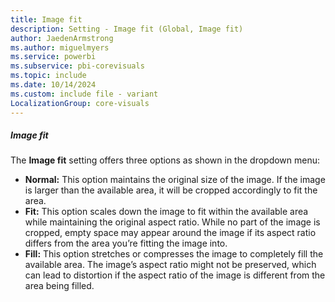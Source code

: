 ```yaml
---
title: Image fit
description: Setting - Image fit (Global, Image fit)
author: JaedenArmstrong
ms.author: miguelmyers
ms.service: powerbi
ms.subservice: pbi-corevisuals
ms.topic: include
ms.date: 10/14/2024
ms.custom: include file - variant
LocalizationGroup: core-visuals
---
```

##### Image fit

The **Image fit** setting offers three options as shown in the dropdown menu:

- **Normal:** This option maintains the original size of the image. If the image is larger than the available area, it will be cropped accordingly to fit the area.
- **Fit:** This option scales down the image to fit within the available area while maintaining the original aspect ratio. While no part of the image is cropped, empty space may appear around the image if its aspect ratio differs from the area you’re fitting the image into.
- **Fill:** This option stretches or compresses the image to completely fill the available area. The image’s aspect ratio might not be preserved, which can lead to distortion if the aspect ratio of the image is different from the area being filled.
